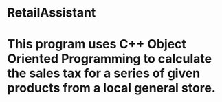 # RetailAssistant
# This program uses C++ Object Oriented Programming to calculate the sales tax for a series of given products from a local general store.
